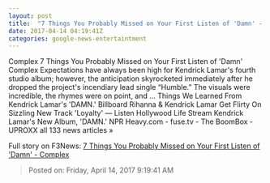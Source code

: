 ```yaml
---
layout: post
title:  "7 Things You Probably Missed on Your First Listen of 'Damn' - Complex"
date: 2017-04-14 04:19:41Z
categories: google-news-entertaintment
---
```


Complex 7 Things You Probably Missed on Your First Listen of 'Damn' Complex Expectations have always been high for Kendrick Lamar's fourth studio album; however, the anticipation skyrocketed immediately after he dropped the project's incendiary lead single “Humble.” The visuals were incredible, the rhymes were on point, and ... Things We Learned From Kendrick Lamar's 'DAMN.' Billboard Rihanna & Kendrick Lamar Get Flirty On Sizzling New Track 'Loyalty' — Listen Hollywood Life Stream Kendrick Lamar's New Album, 'DAMN.' NPR Heavy.com - fuse.tv - The BoomBox - UPROXX all 133 news articles »


Full story on F3News: [7 Things You Probably Missed on Your First Listen of 'Damn' - Complex](http://www.f3nws.com/n/Gp2QaE)

> Posted on: Friday, April 14, 2017 9:19:41 AM
